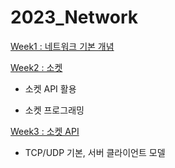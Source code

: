 # 2023_Network

[Week1 : 네트워크 기본 개념](https://github.com/jjaehwi/2023_Network/blob/main/Week1/article.md)

[Week2 : 소켓](https://github.com/jjaehwi/2023_Network/tree/main/Week2)

- 소켓 API 활용
    
- 소켓 프로그래밍

[Week3 : 소켓 API](https://github.com/jjaehwi/2023_Network/tree/main/Week3)

- TCP/UDP 기본, 서버 클라이언트 모델
